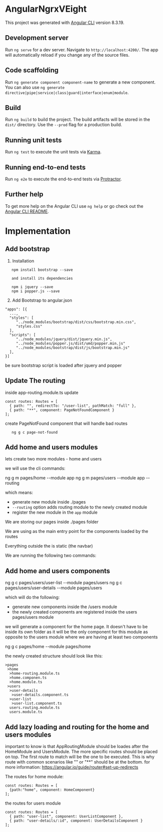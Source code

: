 # AngularNgrxVEight

This project was generated with [Angular CLI](https://github.com/angular/angular-cli) version 8.3.19.

## Development server

Run `ng serve` for a dev server. Navigate to `http://localhost:4200/`. The app will automatically reload if you change any of the source files.

## Code scaffolding

Run `ng generate component component-name` to generate a new component. You can also use `ng generate directive|pipe|service|class|guard|interface|enum|module`.

## Build

Run `ng build` to build the project. The build artifacts will be stored in the `dist/` directory. Use the `--prod` flag for a production build.

## Running unit tests

Run `ng test` to execute the unit tests via [Karma](https://karma-runner.github.io).

## Running end-to-end tests

Run `ng e2e` to execute the end-to-end tests via [Protractor](http://www.protractortest.org/).

## Further help

To get more help on the Angular CLI use `ng help` or go check out the [Angular CLI README](https://github.com/angular/angular-cli/blob/master/README.md).

# Implementation

## Add bootstrap

1. Installation

```
   npm install bootstrap --save

   and install its dependencies

   npm i jquery --save
   npm i popper.js --save
```

2. Add Bootstrap to angular.json

```
"apps": [{
  ...,
  "styles": [
     "../node_modules/bootstrap/dist/css/bootstrap.min.css",
     "styles.css"
  ],
  "scripts": [
     "../node_modules/jquery/dist/jquery.min.js",
     "../node_modules/popper.js/dist/umd/popper.min.js"
     "../node_modules/bootstrap/dist/js/bootstrap.min.js"
  ],
}]
```

be sure bootstrap script is loaded after jquery and popper

## Update The routing

inside app-routing.module.ts update

```
const routes: Routes = [
  { path: "", redirectTo: "/user-list", pathMatch: "full" },
  { path: "**", component: PageNotFoundComponent }
];
```

create PageNotFound component that will handle bad routes

```
   ng g c page-not-found
```

## Add home and users modules

lets create two more modules - home and users

we will use the cli commands:

ng g m pages/home --module app
ng g m pages/users --module app --routing

which means:

- generate new module inside ./pages
- `--routing` option adds routing module to the newly created module
- register the new module in the `app` module

We are storing our pages inside ./pages folder

<!-- inside app.component.html -->

We are using <router-outlet> as the main entry point for the components loaded by the routes

Everything outside the <router-outlet> is static (the navbar)

We are running the following two commands:

## Add home and users components

ng g c pages/users/user-list --module pages/users
ng g c pages/users/user-details --module pages/users

which will do the following:

- generate new components inside the /users module
- the newly created components are registered inside the users pages/users module

we will generate a component for the home page. It doesn't have to be inside its own folder
as it will be the only component for this module as opposite to the users module where we are having
at least two components

ng g c pages/home --module pages/home

the newly created structure should look like this:

```
>pages
 >home
  >home-routing.module.ts
  >home.componen.ts
  >home.module.ts
 >users
  >user-details
   >user-details.component.ts
  >user-list
   >user-list.component.ts
  users.routing.module.ts
  users.module.ts
```

## Add lazy loading and routing for the home and users modules

important to know is that AppRoutingModule should be loades after the HomeModule and UsersModule. The more specific routes should be placed on top. The first route to match will be the one to be executed. This is why route with common scenarios like "" or "\*\*" should be at the bottom.
for more information: https://angular.io/guide/router#set-up-redirects

The routes for home module:

```
const routes: Routes = [
  {path:"home", component: HomeComponent}
];
```

the routes for users module

```
const routes: Routes = [
  { path: "user-list", component: UserListComponent },
  { path: "user-details/:id", component: UserDetailsComponent }
];
```
